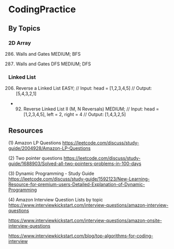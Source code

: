 # CodingPractice

## By Topics

### 2D Array

286. Walls and Gates
MEDIUM; BFS

286. Walls and Gates DFS
MEDIUM; DFS

### Linked List

206. Reverse a Linked List
EASY; 
// Input: head = [1,2,3,4,5]
// Output: [5,4,3,2,1]

+ 92. Reverse Linked List II (M, N Reversals)
MEDIUM; 
// Input: head = [1,2,3,4,5], left = 2, right = 4
// Output: [1,4,3,2,5]


## Resources

(1) Amazon LP Questions
https://leetcode.com/discuss/study-guide/2004928/Amazon-LP-Questions

(2) Two pointer questions
https://leetcode.com/discuss/study-guide/1688903/Solved-all-two-pointers-problems-in-100-days

(3) Dynamic Programming - Study Guide
https://leetcode.com/discuss/study-guide/1592123/New-Learning-Resource-for-premium-users-Detailed-Explanation-of-Dynamic-Programming

(4) Amazon Interview Question Lists by topic
https://www.interviewkickstart.com/interview-questions/amazon-interview-questions

https://www.interviewkickstart.com/interview-questions/amazon-onsite-interview-questions

https://www.interviewkickstart.com/blog/top-algorithms-for-coding-interview
